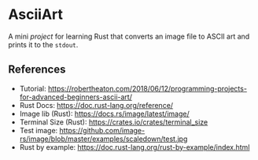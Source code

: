 # AsciiArt
A mini _project_ for learning Rust that converts an image file to ASCII art and
prints it to the `stdout`.

## References 
- Tutorial: <https://robertheaton.com/2018/06/12/programming-projects-for-advanced-beginners-ascii-art/>
- Rust Docs: <https://doc.rust-lang.org/reference/>
- Image lib (Rust): <https://docs.rs/image/latest/image/>
- Terminal Size (Rust): <https://crates.io/crates/terminal_size>
- Test image: <https://github.com/image-rs/image/blob/master/examples/scaledown/test.jpg>
- Rust by example: <https://doc.rust-lang.org/rust-by-example/index.html>
